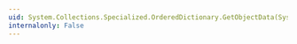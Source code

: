 ```yaml
---
uid: System.Collections.Specialized.OrderedDictionary.GetObjectData(System.Runtime.Serialization.SerializationInfo,System.Runtime.Serialization.StreamingContext)
internalonly: False
---
```

